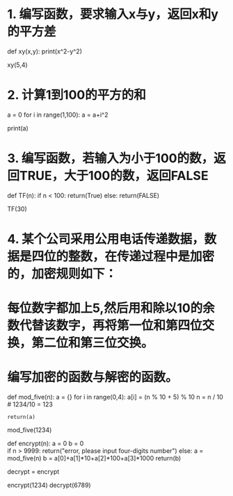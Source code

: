 # 1. 编写函数，要求输入x与y，返回x和y的平方差
def xy(x,y):
    print(x^2-y^2)

xy(5,4)


# 2. 计算1到100的平方的和
a = 0
for i in range(1,100):
    a = a+i^2

print(a)

# 3. 编写函数，若输入为小于100的数，返回TRUE，大于100的数，返回FALSE
def TF(n):
    if n < 100:
        return(True)
    else:
        return(FALSE)

TF(30)

# 4. 某个公司采用公用电话传递数据，数据是四位的整数，在传递过程中是加密的，加密规则如下： 
# 每位数字都加上5,然后用和除以10的余数代替该数字，再将第一位和第四位交换，第二位和第三位交换。
# 编写加密的函数与解密的函数。

def mod_five(n):
    a = {}
    for i in range(0,4):
        a[i] = (n % 10 + 5) % 10
        n = n / 10 # 1234/10 = 123
    
    return(a)

mod_five(1234)

def encrypt(n): 
    a = 0
    b = 0  
    if n > 9999:
        return("error, please input four-digits number")
    else:
        a = mod_five(n)
        b = a[0]+a[1]*10+a[2]*100+a[3]*1000
        return(b)
        

decrypt = encrypt

encrypt(1234)
decrypt(6789)

